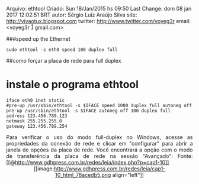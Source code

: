 Arquivo: ethtool
Criado: Sun 18/Jan/2015 hs 09:50
Last Change: dom 08 jan 2017 12:02:51 BRT
autor: Sérgio Luiz Araújo Silva
site: http://vivaotux.blogspot.com
twitter: http://www.twitter.com/voyeg3r
email: <voyeg3r  gmail.com>


###speed up the Ethernet

    sudo ethtool -s eth0 speed 100 duplex full

##como forçar a placa de rede para full duplex


# instale o programa ethtool

    iface eth0 inet static
    #pre-up /usr/sbin/ethtool -s $IFACE speed 1000 duplex full autoneg off
    pre-up /usr/sbin/ethtool -s $IFACE autoneg off 100 duplex full
    address 123.456.789.123
    netmask 255.255.255.0
    gateway 123.456.789.254


<span style="display: block; text-align: JUSTIFY;"> Para verificar o uso do modo full-duplex no Windows, acesse as propriedades da conexão de rede e clicar em
"configurar" para abrir a janela de opções da placa de rede. Você encontrará a opção com o
modo de transferência da placa de rede na sessão "Avançado":
Fonte: [[@http://www.gdhpress.com.br/redes/leia/index.php?p=cap1-10]]
</span>
<span style="display: block; text-align: CENTER;">[[image:http://www.gdhpress.com.br/redes/leia/cap1-10_html_78acedb5.png align="left"]]</span>
